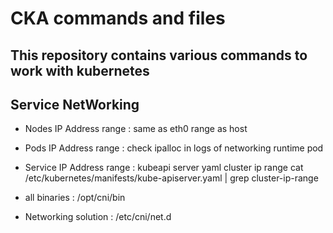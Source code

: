# CKA commands and files

## This repository contains various commands to work with kubernetes

## Service NetWorking

- Nodes IP Address range : same as eth0 range as host

- Pods IP Address range : check ipalloc in logs of networking runtime pod

- Service IP Address range : kubeapi server yaml cluster ip range
cat /etc/kubernetes/manifests/kube-apiserver.yaml | grep cluster-ip-range

- all binaries : /opt/cni/bin

- Networking solution : /etc/cni/net.d
